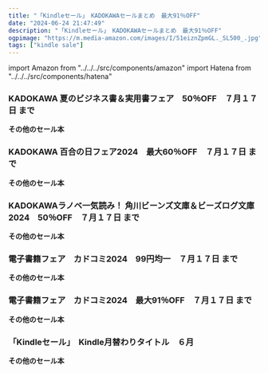 ```yaml
---
title: "「Kindleセール」　KADOKAWAセールまとめ　最大91％OFF"
date: "2024-06-24 21:47:49"
description: "「Kindleセール」　KADOKAWAセールまとめ　最大91％OFF"
ogpimage: "https://m.media-amazon.com/images/I/51eiznZpmGL._SL500_.jpg"
tags: ["kindle sale"]
---
```

import Amazon from "../../../src/components/amazon"
import Hatena from "../../../src/components/hatena"





### KADOKAWA 夏のビジネス書＆実用書フェア　50％OFF　７月１７日 まで


<Amazon asin="B0CGWJ8Y8M" />



<Amazon asin="B09LGSJ2DV" />



<Amazon asin="B09F8QH38D" />


**その他のセール本**

<Hatena src="https://kyukyunyorituryo.github.io/kindle_sale/20240717s42082/" title=""/>

### KADOKAWA 百合の日フェア2024　最大60％OFF　７月１７日 まで


<Amazon asin="B0CXSLSNJN" />



<Amazon asin="B0CXSM3X7B" />



<Amazon asin="B0CXSF8DR4" />


**その他のセール本**

<Hatena src="https://kyukyunyorituryo.github.io/kindle_sale/20240717s42085/" title=""/>

### KADOKAWAラノベ一気読み！ 角川ビーンズ文庫＆ビーズログ文庫2024　50％OFF　７月１７日 まで


<Amazon asin="B0CV9L4M24" />



<Amazon asin="B0BLY4NBH1" />



<Amazon asin="B0BLY3Y1CD" />


**その他のセール本**

<Hatena src="https://kyukyunyorituryo.github.io/kindle_sale/20240717s42084/" title=""/>

### 電子書籍フェア　カドコミ2024　99円均一　７月１７日 まで


<Amazon asin="B09NVCGX9Y" />



<Amazon asin="B0B79LKJ93" />



<Amazon asin="B0BMPV81Z9" />


**その他のセール本**

<Hatena src="https://kyukyunyorituryo.github.io/kindle_sale/20240717s42083v99/" title=""/>

### 電子書籍フェア　カドコミ2024　最大91％OFF　７月１７日 まで


<Amazon asin="B097XQV448" />



<Amazon asin="B0B79LKJ93" />



<Amazon asin="B09ST1Q4M9" />


**その他のセール本**

<Hatena src="https://kyukyunyorituryo.github.io/kindle_sale/20240717s42083/" title=""/>

### 「Kindleセール」　Kindle月替わりタイトル　６月


<Amazon asin="B0BCHYHH9B" />



<Amazon asin="B097Y25RF5" />



<Amazon asin="B0CF1MHKHF" />


**その他のセール本**

<Hatena src="https://kyukyunyorituryo.github.io/kindle_sale/Monthly-Change/" title=""/>